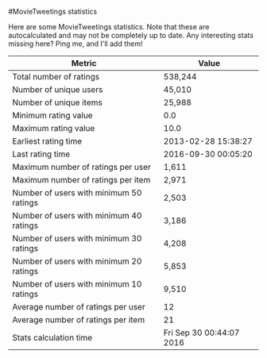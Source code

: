 #MovieTweetings statistics

Here are some MovieTweetings statistics. Note that these are autocalculated and may not be completely up to date. Any interesting stats missing here? Ping me, and I'll add them!

Metric | Value
--- | ---
Total number of ratings                 | 538,244
Number of unique users                  | 45,010
Number of unique items                  | 25,988
Minimum rating value                    | 0.0
Maximum rating value                    | 10.0
Earliest rating time                    | 2013-02-28 15:38:27
Last rating time                        | 2016-09-30 00:05:20
Maximum number of ratings per user      | 1,611
Maximum number of ratings per item      | 2,971
Number of users with minimum 50 ratings | 2,503
Number of users with minimum 40 ratings | 3,186
Number of users with minimum 30 ratings | 4,208
Number of users with minimum 20 ratings | 5,853
Number of users with minimum 10 ratings | 9,510
Average number of ratings per user      | 12
Average number of ratings per item      | 21
Stats calculation time                  | Fri Sep 30 00:44:07 2016

